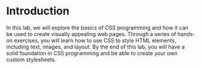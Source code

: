# Introduction

In this lab, we will explore the basics of CSS programming and how it can be used to create visually appealing web pages. Through a series of hands-on exercises, you will learn how to use CSS to style HTML elements, including text, images, and layout. By the end of this lab, you will have a solid foundation in CSS programming and be able to create your own custom stylesheets.
